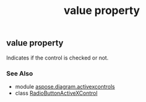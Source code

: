 ﻿---
title: value property
second_title: Aspose.Diagram for Python via .NET API References
description: 
type: docs
weight: 240
url: /python-net/aspose.diagram.activexcontrols/radiobuttonactivexcontrol/value/
is_root: false
---

## value property


Indicates if the control is checked or not.

### See Also
* module [aspose.diagram.activexcontrols](../../)
* class [RadioButtonActiveXControl](/diagram/python-net/aspose.diagram.activexcontrols/radiobuttonactivexcontrol)

